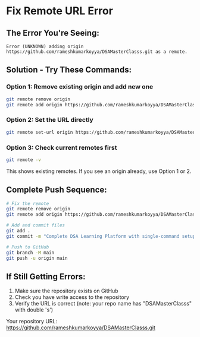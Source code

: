 # Fix Remote URL Error

## The Error You're Seeing:
```
Error (UNKNOWN) adding origin https://github.com/rameshkumarkoyya/DSAMasterClasss.git as a remote.
```

## Solution - Try These Commands:

### Option 1: Remove existing origin and add new one
```bash
git remote remove origin
git remote add origin https://github.com/rameshkumarkoyya/DSAMasterClasss.git
```

### Option 2: Set the URL directly
```bash
git remote set-url origin https://github.com/rameshkumarkoyya/DSAMasterClasss.git
```

### Option 3: Check current remotes first
```bash
git remote -v
```
This shows existing remotes. If you see an origin already, use Option 1 or 2.

## Complete Push Sequence:
```bash
# Fix the remote
git remote remove origin
git remote add origin https://github.com/rameshkumarkoyya/DSAMasterClasss.git

# Add and commit files
git add .
git commit -m "Complete DSA Learning Platform with single-command setup"

# Push to GitHub
git branch -M main
git push -u origin main
```

## If Still Getting Errors:
1. Make sure the repository exists on GitHub
2. Check you have write access to the repository
3. Verify the URL is correct (note: your repo name has "DSAMasterClasss" with double 's')

Your repository URL: https://github.com/rameshkumarkoyya/DSAMasterClasss.git